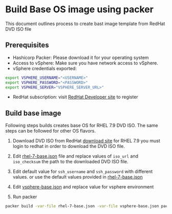# Build Base OS image using packer
This document outlines process to create bast image template from RedHat DVD ISO file

## Prerequisites
- Hashicorp Packer: Please download it for your operating system
- Access to vSphere: Make sure you have network access to vSphere.
- vSphere credentials exported:

```bash
export VSPHERE_USERNAME="<USERNAME>"
export VSPHERE_PASSWORD="<PASSWORD>"
export VSPHERE_SERVER="VSPHERE_SERVER_URL>"
```
- RedHat subscription: visit [RedHat Developer site](https://developers.redhat.com/) to register

## Build base image
Following steps builds creates base OS for RHEL 7.9 DVD ISO. The same steps can be followed for other OS flavors.

1. Download DVD ISO from RedHat [download site](https://developers.redhat.com/products/rhel/download) for RHEL 7.9
you must login to redhat in order to download the DVD ISO file.

1. Edit [rhel-7-base.json](./rhel-7-base.json) file and replace values of `iso_url` and `iso_checksum` the path to the downloaded DVD ISO file.

1. Edit default value for `ssh_username` and `ssh_password` with different values. or use the default values provided in [rhel-7-base.json](./rhel-7-base.json)

1. Edit [vsphere-base.json](./vsphere-base.json) and replace value for vsphere environment

1. Run packer

```bash
packer build -var-file rhel-7-base.json -var-file vsphere-base.json packer-base.json

```

